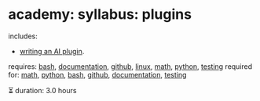 # academy: syllabus: plugins

includes:
- [writing an AI plugin](https://github.com/kamangir/bluer-plugin).

requires: [bash](./bash.md), [documentation](./documentation.md), [github](./github.md), [linux](./linux.md), [math](./math.md), [python](./python.md), [testing](./testing.md)
required for: [math](./math.md), [python](./python.md), [bash](./bash.md), [github](./github.md), [documentation](./documentation.md), [testing](./testing.md)

⏳ duration: 3.0 hours

